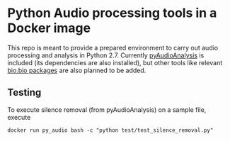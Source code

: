 # Python Audio processing tools in a Docker image
This repo is meant to provide a prepared environment to carry out audio processing and analysis in Python 2.7. Currently [pyAudioAnalysis](https://github.com/tyiannak/pyAudioAnalysis) is included (its dependencies are also installed), but other tools like relevant [bio.bio packages](https://www.idiap.ch/software/bob/docs/bob/bob/stable/list.html#signal-audio-image-and-video-processing) are also planned to be added.

## Testing
To execute silence removal (from pyAudioAnalysis) on a sample file, execute

    docker run py_audio bash -c "python test/test_silence_removal.py"